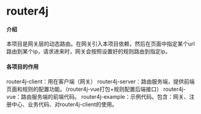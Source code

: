 # router4j

#### 介绍
本项目是网关层的动态路由。在网关引入本项目依赖，然后在页面中指定某个url路由到某个ip，请求进来时，网关会按照设置好的规则路由到指定ip。

#### 各项目的作用

router4j-client：用在客户端（网关） 
router4j-server：路由服务端，提供前端页面和规则的配置功能。（router4j-vue打包+规则配置后端接口） 
router4j-vue：路由服务端的前端代码。 
router4j-example：示例代码。包含：网关、注册中心、业务代码、对router4j-client的使用。 
